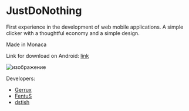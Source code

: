 # JustDoNothing
First experience in the development of web mobile applications. A simple clicker with a thoughtful economy and a simple design. 

Made in Monaca

Link for download on Android: [link](https://monacac.page.link/PAuknFFW61e1LS869)

![изображение](https://user-images.githubusercontent.com/49483284/139697924-34203ea7-03c4-4ad7-afa4-3fe80d50360c.png)


Developers:
- [Gerrux](https://github.com/Gerrux)
- [FentuS](https://github.com/FentuS8)
- [dstish](https://github.com/dstish)

